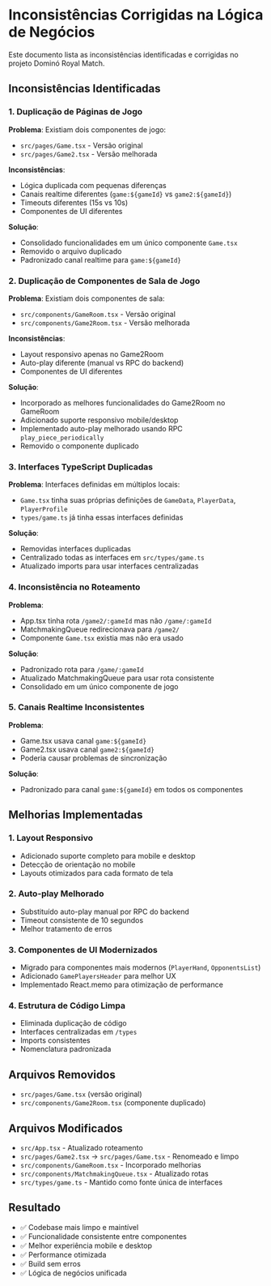# Inconsistências Corrigidas na Lógica de Negócios

Este documento lista as inconsistências identificadas e corrigidas no projeto Dominó Royal Match.

## Inconsistências Identificadas

### 1. Duplicação de Páginas de Jogo
**Problema**: Existiam dois componentes de jogo:
- `src/pages/Game.tsx` - Versão original
- `src/pages/Game2.tsx` - Versão melhorada

**Inconsistências**:
- Lógica duplicada com pequenas diferenças
- Canais realtime diferentes (`game:${gameId}` vs `game2:${gameId}`)
- Timeouts diferentes (15s vs 10s)
- Componentes de UI diferentes

**Solução**: 
- Consolidado funcionalidades em um único componente `Game.tsx`
- Removido o arquivo duplicado
- Padronizado canal realtime para `game:${gameId}`

### 2. Duplicação de Componentes de Sala de Jogo
**Problema**: Existiam dois componentes de sala:
- `src/components/GameRoom.tsx` - Versão original
- `src/components/Game2Room.tsx` - Versão melhorada

**Inconsistências**:
- Layout responsivo apenas no Game2Room
- Auto-play diferente (manual vs RPC do backend)
- Componentes de UI diferentes

**Solução**:
- Incorporado as melhores funcionalidades do Game2Room no GameRoom
- Adicionado suporte responsivo mobile/desktop
- Implementado auto-play melhorado usando RPC `play_piece_periodically`
- Removido o componente duplicado

### 3. Interfaces TypeScript Duplicadas
**Problema**: Interfaces definidas em múltiplos locais:
- `Game.tsx` tinha suas próprias definições de `GameData`, `PlayerData`, `PlayerProfile`
- `types/game.ts` já tinha essas interfaces definidas

**Solução**:
- Removidas interfaces duplicadas
- Centralizado todas as interfaces em `src/types/game.ts`
- Atualizado imports para usar interfaces centralizadas

### 4. Inconsistência no Roteamento
**Problema**: 
- App.tsx tinha rota `/game2/:gameId` mas não `/game/:gameId`
- MatchmakingQueue redirecionava para `/game2/`
- Componente `Game.tsx` existia mas não era usado

**Solução**:
- Padronizado rota para `/game/:gameId`
- Atualizado MatchmakingQueue para usar rota consistente
- Consolidado em um único componente de jogo

### 5. Canais Realtime Inconsistentes
**Problema**:
- Game.tsx usava canal `game:${gameId}`
- Game2.tsx usava canal `game2:${gameId}`
- Poderia causar problemas de sincronização

**Solução**:
- Padronizado para canal `game:${gameId}` em todos os componentes

## Melhorias Implementadas

### 1. Layout Responsivo
- Adicionado suporte completo para mobile e desktop
- Detecção de orientação no mobile
- Layouts otimizados para cada formato de tela

### 2. Auto-play Melhorado
- Substituído auto-play manual por RPC do backend
- Timeout consistente de 10 segundos
- Melhor tratamento de erros

### 3. Componentes de UI Modernizados
- Migrado para componentes mais modernos (`PlayerHand`, `OpponentsList`)
- Adicionado `GamePlayersHeader` para melhor UX
- Implementado React.memo para otimização de performance

### 4. Estrutura de Código Limpa
- Eliminada duplicação de código
- Interfaces centralizadas em `/types`
- Imports consistentes
- Nomenclatura padronizada

## Arquivos Removidos
- `src/pages/Game.tsx` (versão original)
- `src/components/Game2Room.tsx` (componente duplicado)

## Arquivos Modificados
- `src/App.tsx` - Atualizado roteamento
- `src/pages/Game2.tsx` → `src/pages/Game.tsx` - Renomeado e limpo
- `src/components/GameRoom.tsx` - Incorporado melhorias
- `src/components/MatchmakingQueue.tsx` - Atualizado rotas
- `src/types/game.ts` - Mantido como fonte única de interfaces

## Resultado
- ✅ Codebase mais limpo e maintível
- ✅ Funcionalidade consistente entre componentes
- ✅ Melhor experiência mobile e desktop
- ✅ Performance otimizada
- ✅ Build sem erros
- ✅ Lógica de negócios unificada